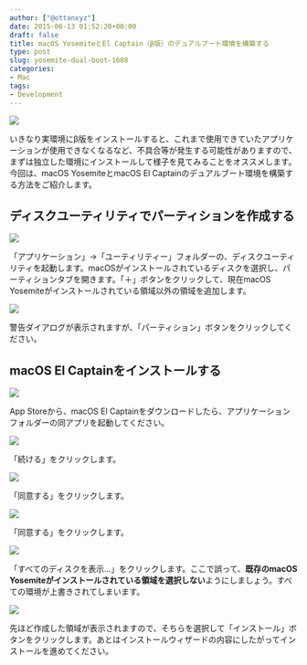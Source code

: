 ```yaml
---
author: ["@ottanxyz"]
date: 2015-06-13 01:52:20+00:00
draft: false
title: macOS YosemiteとEl Captain（β版）のデュアルブート環境を構築する
type: post
slug: yosemite-dual-boot-1688
categories:
- Mac
tags:
- Development
---
```


![](/uploads/2015/06/150612-557ad9bc45188.jpg)






いきなり実環境にβ版をインストールすると、これまで使用できていたアプリケーションが使用できなくなるなど、不具合等が発生する可能性がありますので、まずは独立した環境にインストールして様子を見てみることをオススメします。今回は、macOS YosemiteとmacOS El Captainのデュアルブート環境を構築する方法をご紹介します。





## ディスクユーティリティでパーティションを作成する





![](/uploads/2015/06/150612-557ad9b1717ec.png)






「アプリケーション」→「ユーティリティー」フォルダーの、ディスクユーティリティを起動します。macOSがインストールされているディスクを選択し、パーティションタブを開きます。「＋」ボタンをクリックして、現在macOS Yosemiteがインストールされている領域以外の領域を追加します。





![](/uploads/2015/06/150612-557ad9be76e8f.png)






警告ダイアログが表示されますが、「パーティション」ボタンをクリックしてください。





## macOS El Captainをインストールする





![](/uploads/2015/06/150612-557ad9b8b69c0.png)






App Storeから、macOS El Captainをダウンロードしたら、アプリケーションフォルダーの同アプリを起動してください。





![](/uploads/2015/06/150612-557adb9828ca2.png)






「続ける」をクリックします。





![](/uploads/2015/06/150612-557adb9a4fdae.png)






「同意する」をクリックします。





![](/uploads/2015/06/150612-557adb9cc3956.png)






「同意する」をクリックします。





![](/uploads/2015/06/150612-557adb9f2b3f1.png)






「すべてのディスクを表示...」をクリックします。ここで誤って、**既存のmacOS Yosemiteがインストールされている領域を選択しない**ようにしましょう。すべての環境が上書きされてしまいます。





![](/uploads/2015/06/150612-557adba120c12.png)






先ほど作成した領域が表示されますので、そちらを選択して「インストール」ボタンをクリックします。あとはインストールウィザードの内容にしたがってインストールを進めてください。
